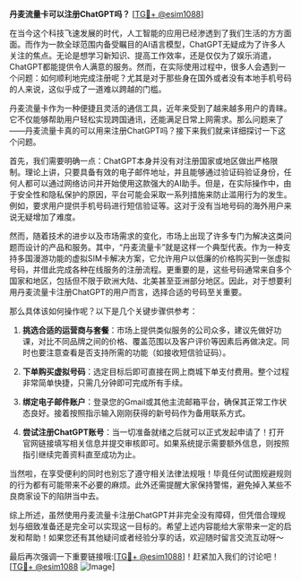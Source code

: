 **丹麦流量卡可以注册ChatGPT吗？** [[TG💪+ @esim1088](https://t.me/s/esim1088)]

在当今这个科技飞速发展的时代，人工智能的应用已经渗透到了我们生活的方方面面。而作为一款全球范围内备受瞩目的AI语言模型，ChatGPT无疑成为了许多人关注的焦点。无论是想学习新知识、提高工作效率，还是仅仅为了娱乐消遣，ChatGPT都能提供令人满意的服务。然而，在实际使用过程中，很多人会遇到一个问题：如何顺利地完成注册呢？尤其是对于那些身在国外或者没有本地手机号码的人来说，这似乎成了一道难以跨越的门槛。

丹麦流量卡作为一种便捷且灵活的通信工具，近年来受到了越来越多用户的青睐。它不仅能够帮助用户轻松实现跨国通讯，还能满足日常上网需求。那么问题来了——丹麦流量卡真的可以用来注册ChatGPT吗？接下来我们就来详细探讨一下这个问题。

首先，我们需要明确一点：ChatGPT本身并没有对注册国家或地区做出严格限制。理论上讲，只要具备有效的电子邮件地址，并且能够通过验证码验证身份，任何人都可以通过网络访问并开始使用这款强大的AI助手。但是，在实际操作中，由于安全性和隐私保护的原因，平台可能会采取一系列措施来防止滥用行为的发生。例如，要求用户提供手机号码进行短信验证等。这对于没有当地号码的海外用户来说无疑增加了难度。

然而，随着技术的进步以及市场需求的变化，市场上出现了许多专门为解决这类问题而设计的产品和服务。其中，“丹麦流量卡”就是这样一个典型代表。作为一种支持多国漫游功能的虚拟SIM卡解决方案，它允许用户以低廉的价格购买到一张虚拟号码，并借此完成各种在线服务的注册流程。更重要的是，这些号码通常来自多个国家和地区，包括但不限于欧洲大陆、北美甚至亚洲部分地区。因此，对于想要利用丹麦流量卡注册ChatGPT的用户而言，选择合适的号码至关重要。

那么具体该如何操作呢？以下是几个关键步骤供参考：

1. **挑选合适的运营商与套餐**：市场上提供类似服务的公司众多，建议先做好功课，对比不同品牌之间的价格、覆盖范围以及客户评价等因素后再做决定。同时也要注意查看是否支持所需的功能（如接收短信验证码）。

2. **下单购买虚拟号码**：选定目标后即可直接在网上商城下单支付费用。整个过程非常简单快捷，只需几分钟即可完成所有手续。

3. **绑定电子邮件账户**：登录您的Gmail或其他主流邮箱平台，确保其正常工作状态良好。接着按照指示输入刚刚获得的新号码作为备用联系方式。

4. **尝试注册ChatGPT账号**：当一切准备就绪之后就可以正式发起申请了！打开官网链接填写相关信息并提交审核即可。如果系统提示需要额外信息，则按照指引继续完善资料直至成功为止。

当然啦，在享受便利的同时也别忘了遵守相关法律法规哦！毕竟任何试图规避规则的行为都有可能带来不必要的麻烦。此外还需提醒大家保持警惕，避免掉入某些不良商家设下的陷阱当中去。

综上所述，虽然使用丹麦流量卡注册ChatGPT并非完全没有障碍，但凭借合理规划与细致准备还是完全可以实现这一目标的。希望上述内容能给大家带来一定的启发和帮助！如果您还有其他疑问或者经验分享的话，欢迎随时留言交流互动呀～ 

最后再次强调一下重要链接哦:[[TG💪+ @esim1088](https://t.me/s/esim1088)]！赶紧加入我们的讨论吧！[[TG💪+ @esim1088](https://t.me/s/esim1088) ![Image](https://i.postimg.cc/4NQfJmqS/Snipaste-2025-05-13-00-14-12.png)]